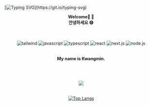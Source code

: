 [![Typing SVG](https://readme-typing-svg.demolab.com/?lines=안녕하세요!+저의+깃허브에+오신걸+환영합니다!+의+텍스트;Thanks+for+visting+my+Github!)](https://git.io/typing-svg)
<div align=center>
  <b>Welcome👋 👋<br>안녕하세요 😄</b>
<br/>
<br/>
    <br>
    <br>

<div>
      <img alt="tailwind"
          src ="https://img.shields.io/badge/Tailwind-1572B6.svg?&style=for-the-badge&logo=Tailwind&logoColor=white"/>
     <img alt="javascript"
          src ="https://img.shields.io/badge/JavaScript-F7DF1E.svg?&style=for-the-badge&logo=JavaScript&logoColor=white"/>
      <img alt="typescript"
          src ="https://img.shields.io/badge/TypeScript-3178C6.svg?&style=for-the-badge&logo=TypeScript&logoColor=white"/>         
     <img alt="react"
          src ="https://img.shields.io/badge/React-61dafb.svg?&style=for-the-badge&logo=React&logoColor=white"/>
     <img alt="next.js"
          src ="https://img.shields.io/badge/Next.js-000000.svg?&style=for-the-badge&logo=Next.js&logoColor=white"/>   
          <img alt="node.js"
          src ="https://img.shields.io/badge/Node.js-0eb640.svg?&style=for-the-badge&logo=Node.js&logoColor=white"/>     
</div>     
<br/>
<br/>
  <b>My name is Kwangmin.</b><br/><br/><br/><br/

</div>


![](https://github-profile-summary-cards.vercel.app/api/cards/profile-details?username=kwangminnam&theme=tokyonight)
<br/>
<br/>
<br/>
[![Top Langs](https://github-readme-stats.vercel.app/api/top-langs/?username=kwangminnam)](https://github.com/anuraghazra/github-readme-stats)




